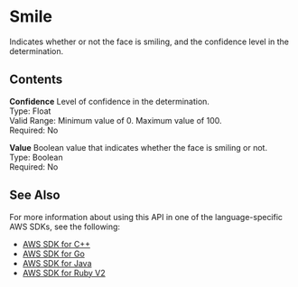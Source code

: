 # Smile<a name="API_Smile"></a>

Indicates whether or not the face is smiling, and the confidence level in the determination\.

## Contents<a name="API_Smile_Contents"></a>

 **Confidence**   <a name="rekognition-Type-Smile-Confidence"></a>
Level of confidence in the determination\.  
Type: Float  
Valid Range: Minimum value of 0\. Maximum value of 100\.  
Required: No

 **Value**   <a name="rekognition-Type-Smile-Value"></a>
Boolean value that indicates whether the face is smiling or not\.  
Type: Boolean  
Required: No

## See Also<a name="API_Smile_SeeAlso"></a>

For more information about using this API in one of the language\-specific AWS SDKs, see the following:
+  [AWS SDK for C\+\+](https://docs.aws.amazon.com/goto/SdkForCpp/rekognition-2016-06-27/Smile) 
+  [AWS SDK for Go](https://docs.aws.amazon.com/goto/SdkForGoV1/rekognition-2016-06-27/Smile) 
+  [AWS SDK for Java](https://docs.aws.amazon.com/goto/SdkForJava/rekognition-2016-06-27/Smile) 
+  [AWS SDK for Ruby V2](https://docs.aws.amazon.com/goto/SdkForRubyV2/rekognition-2016-06-27/Smile) 